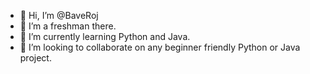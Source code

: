 - 👋 Hi, I’m @BaveRoj
- 👀 I’m a freshman there.
- 🌱 I’m currently learning Python and Java.
- 💞️ I’m looking to collaborate on any beginner friendly Python or Java project.


<!---
BaveRoj/BaveRoj is a ✨ special ✨ repository because its `README.md` (this file) appears on your GitHub profile.
You can click the Preview link to take a look at your changes.
--->
